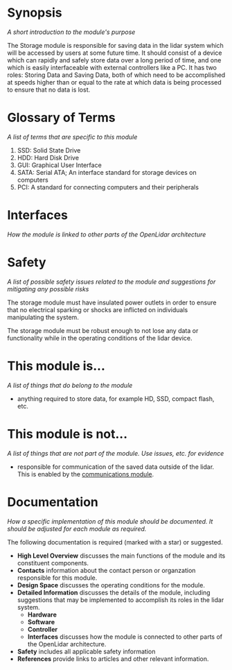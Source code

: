 # Synopsis
_A short introduction to the module's purpose_

The Storage module is responsible for saving data in the lidar system which will be accessed by users at some future time. It should consist of a device which can rapidly and safely store data over a long period of time, and one which is easily interfaceable with external controllers like a PC. It has two roles: Storing Data and Saving Data, both of which need to be accomplished at speeds higher than or equal to the rate at which data is being processed to ensure that no data is lost.

# Glossary of Terms
_A list of terms that are specific to this module_

1. SSD: Solid State Drive
2. HDD: Hard Disk Drive
3. GUI: Graphical User Interface
4. SATA: Serial ATA; An interface standard for storage devices on computers
5. PCI: A standard for connecting computers and their peripherals

# Interfaces
_How the module is linked to other parts of the OpenLidar architecture_

# Safety
_A list of possible safety issues related to the module and suggestions for mitigating any possible risks_

The storage module must have insulated power outlets in order to ensure that no electrical sparking or shocks are inflicted on individuals manipulating the system.

The storage module must be robust enough to not lose any data or functionality while in the operating conditions of the lidar device.

# This module is...
_A list of things that do belong to the module_

- anything required to store data, for example HD, SSD, compact flash, etc.

# This module is not...
_A list of things that are not part of the module. Use issues, etc. for evidence_

- responsible for communication of the saved data outside of the lidar. This is enabled by the [communications module](module_communications.md).

# Documentation
_How a specific implementation of this module should be documented. It should be adjusted for each module as required._

The following documentation is required (marked with a star) or suggested.
- **High Level Overview** discusses the main functions of the module and its constituent components.
- **Contacts** information about the contact person or organzation responsible for this module.
- **Design Space** discusses the operating conditions for the module.
- **Detailed Information** discusses the details of the module, including suggestions that may be implemented to accomplish its roles in the lidar system.
  - **Hardware**
  - **Software**
  - **Controller**
  - **Interfaces** discusses how the module is connected to other parts of the OpenLidar architecture.
- **Safety** includes all applicable safety information
- **References** provide links to articles and other relevant information.
